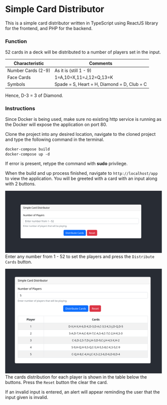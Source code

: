 # Simple Card Distributor
This is a simple card distributor written in TypeScript using ReactJS library for the frontend, and PHP for the backend.

### Function
52 cards in a deck will be distributed to a number of players set in the input.

| Characteristic     	  | Comments 	  			 					                |
| ----------------------| --------------------------------------------|
| Number Cards (2-9)    | As it is (still 1 - 9) 					            |
| Face Cards    		    | 1=A,10=X,11=J,12=Q,13=K					            |
| Symbols				        | Spade = S, Heart = H, Diamond = D, Club = C |

Hence, D-3 = 3 of Diamond.


### Instructions
Since Docker is being used, make sure no existing http service is running as the Docker will expose the application on port 80.

Clone the project into any desired location, navigate to the cloned project and type the following command in the terminal.

```
docker-compose build
docker-compose up -d
```
If error is present, retype the command with **sudo** privilege.

When the build and up process finished, navigate to `http://localhost/app` to view the application. You will be greeted with a card with an input along with 2 buttons.

![alt text](https://raw.githubusercontent.com/hazimimdnazri/scd/master/screenshots/image_1.png)
Enter any number from 1 - 52 to set the players and press the `Distribute Cards` button.


![alt text](https://raw.githubusercontent.com/hazimimdnazri/scd/master/screenshots/image_2.png)
The cards distribution for each player is shown in the table below the buttons. Press the `Reset` button the clear the card.

If an invalid input is entered, an alert will appear reminding the user that the input given is invalid.
